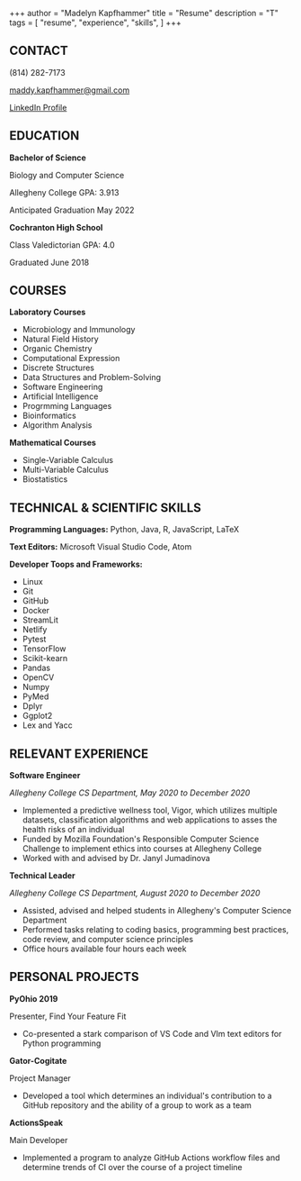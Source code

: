 +++
author = "Madelyn Kapfhammer"
title = "Resume"
description = "T"
tags = [
"resume", "experience", "skills",
]
+++

## CONTACT

(814) 282-7173

maddy.kapfhammer@gmail.com

[LinkedIn Profile](www.linkedin.com/in/mkapfhammer)

## EDUCATION

**Bachelor of Science**

Biology and Computer Science

Allegheny College GPA: 3.913

Anticipated Graduation May 2022

**Cochranton High School**

Class Valedictorian GPA: 4.0

Graduated June 2018

## COURSES

**Laboratory Courses**

- Microbiology and Immunology
- Natural Field History
- Organic Chemistry
- Computational Expression
- Discrete Structures
- Data Structures and Problem-Solving
- Software Engineering
- Artificial Intelligence
- Progrmming Languages
- Bioinformatics
- Algorithm Analysis

**Mathematical Courses**

- Single-Variable Calculus
- Multi-Variable Calculus
- Biostatistics

## TECHNICAL & SCIENTIFIC SKILLS

**Programming Languages:**
Python, Java, R, JavaScript, LaTeX

**Text Editors:**
Microsoft Visual Studio Code, Atom

**Developer Toops and Frameworks:**

- Linux
- Git
- GitHub
- Docker
- StreamLit
- Netlify
- Pytest
- TensorFlow
- Scikit-kearn
- Pandas
- OpenCV
- Numpy
- PyMed
- Dplyr
- Ggplot2
- Lex and Yacc

## RELEVANT EXPERIENCE

**Software Engineer**

_Allegheny College CS Department, May 2020 to December 2020_

- Implemented a predictive wellness tool, Vigor, which utilizes multiple datasets, classification algorithms and web applications to asses the health risks of an individual
- Funded by Mozilla Foundation's Responsible Computer Science Challenge to implement ethics into courses at Allegheny College
- Worked with and advised by Dr. Janyl Jumadinova

**Technical Leader**

_Allegheny College CS Department, August 2020 to December 2020_

- Assisted, advised and helped students in Allegheny's Computer Science Department
- Performed tasks relating to coding basics, programming best practices, code review, and computer science principles
- Office hours available four hours each week

## PERSONAL PROJECTS

**PyOhio 2019**

Presenter, Find Your Feature Fit

- Co-presented a stark comparison of VS Code and VIm text editors for Python programming

**Gator-Cogitate**

Project Manager

- Developed a tool which determines an individual's contribution to a GitHub repository and the ability of a group to work as a team

**ActionsSpeak**

Main Developer

- Implemented a program to analyze GitHub Actions workflow files and determine trends of CI over the course of a project timeline
